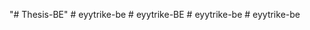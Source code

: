 "# Thesis-BE" 
#   e y y t r i k e - b e  
 #   e y y t r i k e - B E  
 #   e y y t r i k e - b e  
 #   e y y t r i k e - b e  
 